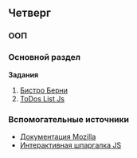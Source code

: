 ## Четверг

### ООП
### Основной раздел

**Задания**
1. [Бистро Берни](../../../../algorithms-and-oo-checkpoint-challenge)
2. [ToDos List Js](../../../../to-do-list-JS)



### Вспомогательные источники

- [Документация Mozilla](https://developer.mozilla.org/ru/docs/Web/JavaScript)
- [Интерактивная шпаргалка JS](https://htmlcheatsheet.com/js)
